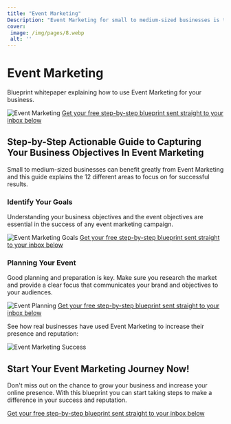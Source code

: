 ```yaml
---
title: "Event Marketing"
Description: "Event Marketing for small to medium-sized businesses is the key to improving their online presence and reputation. Learn more about the steps and tools needed to plan a successful event marketing campaign. By using our tips, you can become a marketing expert and benefit from increased visibility. Keyword: Event Marketing."
cover: 
 image: /img/pages/8.webp
 alt: ''
---
```


<div>  <h1>Event Marketing</h1>   <p>Blueprint whitepaper explaining how to use Event Marketing for your business.</p>  <img src="theimageurl.com" alt="Event Marketing">  <a href="/report.pdf"  class="btn btn-primary">Get your free step-by-step blueprint sent straight to your inbox below</a></div><div>  <h2>Step-by-Step Actionable Guide to Capturing Your Business Objectives In Event Marketing</h2>  <p>Small to medium-sized businesses can benefit greatly from Event Marketing and this guide explains the 12 different areas to focus on for successful results.</p>  <h3>Identify Your Goals</h3>  <p>Understanding your business objectives and the event objectives are essential in the success of any event marketing campaign.</p>  <img src="theimageurl2.com" alt="Event Marketing Goals">  <a href="/report.pdf"  class="btn btn-primary">Get your free step-by-step blueprint sent straight to your inbox below</a>  <h3>Planning Your Event</h3>  <p>Good planning and preparation is key. Make sure you research the market and provide a clear focus that communicates your brand and objectives to your audiences.</p>  <img src="theimageurl3.com" alt="Event Planning">  <a href="/report.pdf"  class="btn btn-primary">Get your free step-by-step blueprint sent straight to your inbox below</a></div><div>  <p>See how real businesses have used Event Marketing to increase their presence and reputation:</p>  <img src="theimageurl4.com" alt="Event Marketing Success"></div><div>  <h2>Start Your Event Marketing Journey Now!</h2>  <p>Don't miss out on the chance to grow your business and increase your online presence. With this blueprint you can start taking steps to make a difference in your success and reputation.</p>  <a href="/report.pdf"  class="btn btn-primary">Get your free step-by-step blueprint sent straight to your inbox below</a></div>